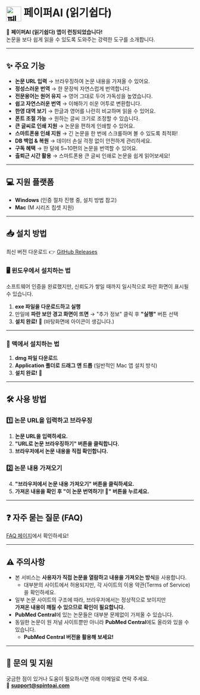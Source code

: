 # <img src="https://paiper-ai-public-bucket.s3.ap-northeast-2.amazonaws.com/paiper-ai-logo-reader-128x128.png" alt="페이퍼AI 로고" width="40px" height="40px" style="vertical-align: middle;" /> 페이퍼AI (읽기쉽다)

📢 **페이퍼AI (읽기쉽다) 앱이 런칭되었습니다!**  
논문을 보다 쉽게 읽을 수 있도록 도와주는 강력한 도구를 소개합니다.  

---

## ✨ 주요 기능

- **논문 URL 입력** → 브라우징하여 논문 내용을 가져올 수 있어요.
- **정성스러운 번역** → 한 문장씩 자연스럽게 번역합니다.
- **전문용어는 원어 유지** → 영어 그대로 두어 가독성을 높였습니다.
- **쉽고 자연스러운 번역** → 이해하기 쉬운 어투로 변환합니다.
- **한영 대역 보기** → 한글과 영어를 나란히 비교하며 읽을 수 있어요.
- **폰트 조절 가능** → 원하는 글씨 크기로 조정할 수 있습니다.
- **큰 글씨로 인쇄 지원** → 논문을 편하게 인쇄할 수 있어요.
- **스마트폰용 인쇄 지원** → 긴 논문을 한 번에 스크롤하며 볼 수 있도록 최적화!
- **DB 백업 & 복원** → 데이터 손실 걱정 없이 안전하게 관리하세요.
- **구독 혜택** → 한 달에 5~10편의 논문을 번역할 수 있어요.
- **출퇴근 시간 활용** → 스마트폰용 큰 글씨 인쇄로 논문을 쉽게 읽어보세요!

---

## 💻 지원 플랫폼
- **Windows** (인증 절차 진행 중, 설치 방법 참고)
- **Mac** (M 시리즈 칩셋 지원)

---

## 📥 설치 방법
최신 버전 다운로드 👉 [GitHub Releases](https://github.com/spintoai/paiper-ai-reader/releases)

### 🖥 윈도우에서 설치하는 법
소프트웨어 인증을 완료했지만, 신뢰도가 쌓일 때까지 일시적으로 파란 화면이 표시될 수 있습니다.

1. **exe 파일을 다운로드하고 실행**
2. 만일에 **파란 보안 경고 화면이 뜨면** → "추가 정보" 클릭 후 **"실행"** 버튼 선택
3. **설치 완료!** 🎉 (바탕화면에 아이콘이 생깁니다.)

---

### 🍏 맥에서 설치하는 법
1. **dmg 파일 다운로드**
2. **Application 폴더로 드래그 앤 드롭** (일반적인 Mac 앱 설치 방식)
3. **설치 완료!** 🚀

---

## 🛠 사용 방법

### 1️⃣ 논문 URL을 입력하고 브라우징
1. **논문 URL을 입력하세요.**  
2. **"URL로 논문 브라우징하기" 버튼을 클릭합니다.**  
3. **브라우저에서 논문 내용을 직접 확인합니다.**

### 2️⃣ 논문 내용 가져오기
4. **"브라우저에서 논문 내용 가져오기" 버튼을 클릭하세요.**  
5. **가져온 내용을 확인 후 "이 논문 번역하기! 🚀" 버튼을 누르세요.**


---

## ❓ 자주 묻는 질문 (FAQ)
[FAQ 페이지](https://paiper-ai.com/#/faq)에서 확인하세요!  

---

## ⚠️ 주의사항
- 본 서비스는 **사용자가 직접 논문을 열람하고 내용을 가져오는 방식**을 사용합니다.  
  - 대부분의 사이트에서 허용되지만, 각 사이트의 이용 약관(Terms of Service)을 확인하세요.  
- 일부 논문 사이트의 구조에 따라, 브라우저에서는 정상적으로 보이지만  
  **가져온 내용이 깨질 수 있으므로 확인이 필요합니다.**  
- **PubMed Central**에 있는 논문들은 대부분 문제없이 가져올 수 있습니다.  
- 동일한 논문이 원 저널 사이트뿐만 아니라 **PubMed Central**에도 올라와 있을 수 있습니다.  
  - **PubMed Central 버전을 활용해 보세요!**  

---

## 📩 문의 및 지원
궁금한 점이 있거나 도움이 필요하시면 아래 이메일로 연락 주세요.  
📧 **support@spintoai.com**
